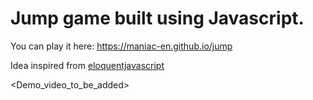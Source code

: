 # Jump game built using Javascript.

You can play it here: https://maniac-en.github.io/jump

Idea inspired from [eloquentjavascript](https://eloquentjavascript.net)

<Demo_video_to_be_added>
